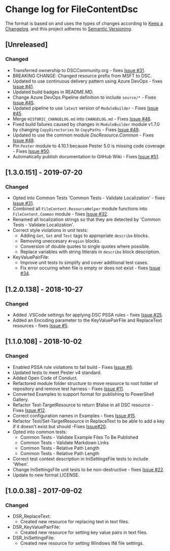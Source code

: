 # Change log for FileContentDsc

The format is based on and uses the types of changes according to [Keep a Changelog](https://keepachangelog.com/en/1.0.0/),
and this project adheres to [Semantic Versioning](https://semver.org/spec/v2.0.0.html).

## [Unreleased]

### Changed

- Transferred ownership to DSCCommunity.org -
  fixes [Issue #31](https://github.com/dsccommunity/FileContentDsc/issues/39).
- BREAKING CHANGE: Changed resource prefix from MSFT to DSC.
- Updated to use continuous delivery pattern using Azure DevOps - fixes
  [Issue #41](https://github.com/dsccommunity/FileContentDsc/issues/41).
- Updated build badges in README.MD.
- Change Azure DevOps Pipeline definition to include `source/*` - Fixes [Issue #45](https://github.com/dsccommunity/FileContentDsc/issues/45).
- Updated pipeline to use `latest` version of `ModuleBuilder` - Fixes [Issue #45](https://github.com/dsccommunity/FileContentDsc/issues/45).
- Merge `HISTORIC_CHANGELOG.md` into `CHANGELOG.md` - Fixes [Issue #46](https://github.com/dsccommunity/FileContentDsc/issues/46).
- Fixed build failures caused by changes in `ModuleBuilder` module v1.7.0
  by changing `CopyDirectories` to `CopyPaths` - Fixes [Issue #49](https://github.com/dsccommunity/FileContentDsc/issues/49).
- Updated to use the common module _DscResource.Common_ - Fixes [Issue #48](https://github.com/dsccommunity/FileContentDsc/issues/48).
- Pin `Pester` module to 4.10.1 because Pester 5.0 is missing code
  coverage - Fixes [Issue #50](https://github.com/dsccommunity/FileContentDsc/issues/50).
- Automatically publish documentation to GitHub Wiki - Fixes [Issue #51](https://github.com/dsccommunity/FileContentDsc/issues/51).

## [1.3.0.151] - 2019-07-20

### Changed

- Opted into Common Tests 'Common Tests - Validate Localization' -
  fixes [Issue #31](https://github.com/PlagueHO/FileContentDsc/issues/32).
- Combined all `FileContent.ResourceHelper` module functions into
  `FileContent.Common` module - fixes [Issue #32](https://github.com/PlagueHO/FileContentDsc/issues/32).
- Renamed all localization strings so that they are detected by
  'Common Tests - Validate Localization'.
- Correct style violations in unit tests:
  - Adding `Get`, `Set` and `Test` tags to appropriate `describe` blocks.
  - Removing uneccesary `#region` blocks.
  - Conversion of double quotes to single quotes where possible.
  - Replace variables with string litterals in `describe` block description.
- KeyValuePairFile:
  - Improve unit tests to simplify and cover additional test cases.
  - Fix error occuring when file is empty or does not exist - fixes [Issue #34](https://github.com/PlagueHO/FileContentDsc/issues/34).

## [1.2.0.138] - 2018-10-27

### Changed

- Added .VSCode settings for applying DSC PSSA rules - fixes [Issue #25](https://github.com/PlagueHO/FileContentDsc/issues/25).
- Added an Encoding parameter to the KeyValuePairFile and ReplaceText
  resources - fixes [Issue #5](https://github.com/PlagueHO/FileContentDsc/issues/5).

## [1.1.0.108] - 2018-10-02

### Changed

- Enabled PSSA rule violations to fail build - Fixes [Issue #6](https://github.com/PlagueHO/FileContentDsc/issues/6).
- Updated tests to meet Pester v4 standard.
- Added Open Code of Conduct.
- Refactored module folder structure to move resource
  to root folder of repository and remove test harness - Fixes [Issue #11](https://github.com/PlagueHO/FileContentDsc/issues/11).
- Converted Examples to support format for publishing to PowerShell
  Gallery.
- Refactor Test-TargetResource to return $false in all DSC resource - Fixes
  [Issue #12](https://github.com/PlagueHO/FileContentDsc/issues/13).
- Correct configuration names in Examples - fixes [Issue #15](https://github.com/PowerShell/FileContentDsc/issues/15).
- Refactor Test/Set-TargetResource in ReplaceText to be able to add a key if it
  doesn't exist but should -Fixes
  [Issue#20](https://github.com/PlagueHO/FileContentDsc/issues/20).
- Opted into common tests:
  - Common Tests - Validate Example Files To Be Published
  - Common Tests - Validate Markdown Links
  - Common Tests - Relative Path Length
  - Common Tests - Relative Path Length
- Correct test context description in IniSettingsFile tests to include 'When'.
- Change IniSettingsFile unit tests to be non-destructive - fixes [Issue #22](https://github.com/PowerShell/FileContentDsc/issues/22).
- Update to new format LICENSE.

## [1.0.0.38] - 2017-09-02

### Changed

- DSR_ReplaceText:
  - Created new resource for replacing text in text files.
- DSR_KeyValuePairFile:
  - Created new resource for setting key value pairs in text files.
- DSR_IniSettingsFile:
  - Created new resource for setting Windows INI file settings.
